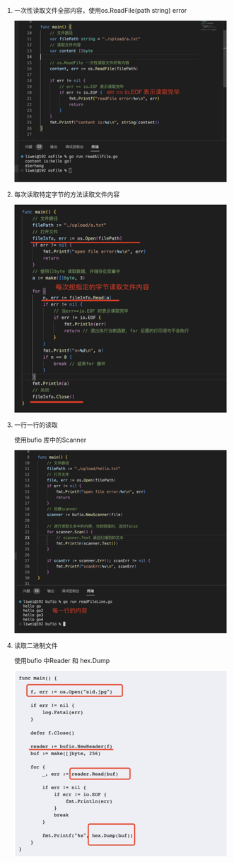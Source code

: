 1. 一次性读取文件全部内容，使用os.ReadFile(path string) error

   ![image](../../assets/224.jpg)

2. 每次读取特定字节的方法读取文件内容

   ![image](../../assets/229.jpg)

3. 一行一行的读取

   使用bufio 库中的Scanner

   ![image](../../assets/240.jpg)

4. 读取二进制文件

   使用bufio 中Reader 和 hex.Dump

   ![image](../../assets/241.jpg)